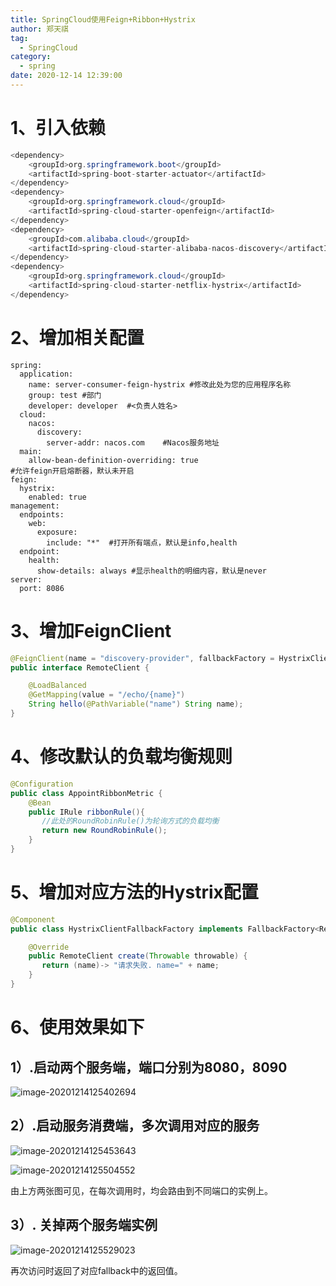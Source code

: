 ```yaml
---
title: SpringCloud使用Feign+Ribbon+Hystrix
author: 郑天祺
tag:
  - SpringCloud
category:
  - spring
date: 2020-12-14 12:39:00
---
```


# 1、引入依赖

```java
<dependency>
    <groupId>org.springframework.boot</groupId>
    <artifactId>spring-boot-starter-actuator</artifactId>
</dependency>
<dependency>
    <groupId>org.springframework.cloud</groupId>
    <artifactId>spring-cloud-starter-openfeign</artifactId>
</dependency>
<dependency>
    <groupId>com.alibaba.cloud</groupId>
    <artifactId>spring-cloud-starter-alibaba-nacos-discovery</artifactId>
</dependency>
<dependency>
    <groupId>org.springframework.cloud</groupId>
    <artifactId>spring-cloud-starter-netflix-hystrix</artifactId>
</dependency>
```

# 2、增加相关配置

```
spring:
  application:
    name: server-consumer-feign-hystrix #修改此处为您的应用程序名称
    group: test #部门
    developer: developer  #<负责人姓名>
  cloud:
    nacos:
      discovery:
        server-addr: nacos.com    #Nacos服务地址
  main:
    allow-bean-definition-overriding: true
#允许feign开启熔断器，默认未开启
feign:
  hystrix:
    enabled: true
management:
  endpoints:
    web:
      exposure:
        include: "*"  #打开所有端点，默认是info,health
  endpoint:
    health:
      show-details: always #显示health的明细内容，默认是never
server:
  port: 8086
```

# 3、增加FeignClient

```java
@FeignClient(name = "discovery-provider", fallbackFactory = HystrixClientFallbackFactory.class)
public interface RemoteClient {

    @LoadBalanced
    @GetMapping(value = "/echo/{name}")
    String hello(@PathVariable("name") String name);
}
```

# 4、修改默认的负载均衡规则

```java
@Configuration
public class AppointRibbonMetric {
    @Bean
    public IRule ribbonRule(){
       //此处的RoundRobinRule()为轮询方式的负载均衡
       return new RoundRobinRule();
    }
}
```

# 5、增加对应方法的Hystrix配置

```java
@Component
public class HystrixClientFallbackFactory implements FallbackFactory<RemoteClient> {

    @Override
    public RemoteClient create(Throwable throwable) {
       return (name)-> "请求失败. name=" + name;
    }
}
```

# 6、使用效果如下

## 1）.启动两个服务端，端口分别为8080，8090

![image-20201214125402694](/assets/images/image-20201214125402694.png)

## 2）.启动服务消费端，多次调用对应的服务

![image-20201214125453643](/assets/images/image-20201214125453643.png)

![image-20201214125504552](/assets/images/image-20201214125504552.png)

由上方两张图可见，在每次调用时，均会路由到不同端口的实例上。

## 3）. 关掉两个服务端实例

![image-20201214125529023](/assets/images/image-20201214125529023.png)

再次访问时返回了对应fallback中的返回值。